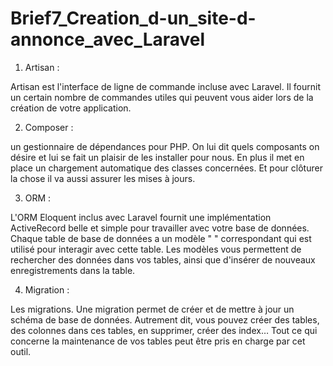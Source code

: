 # Brief7_Creation_d-un_site-d-annonce_avec_Laravel

1. Artisan :

Artisan est l'interface de ligne de commande incluse avec Laravel. 
Il fournit un certain nombre de commandes utiles qui peuvent vous aider lors de la création de votre application.


2. Composer :

un gestionnaire de dépendances pour PHP. 
On lui dit quels composants on désire et lui se fait un plaisir de les installer pour nous. 
En plus il met en place un chargement automatique des classes concernées. 
Et pour clôturer la chose il va aussi assurer les mises à jours.


3. ORM :

L'ORM Eloquent inclus avec Laravel fournit une implémentation ActiveRecord belle et simple pour travailler avec votre base de données. 
Chaque table de base de données a un modèle " " correspondant qui est utilisé pour interagir avec cette table. 
Les modèles vous permettent de rechercher des données dans vos tables, ainsi que d'insérer de nouveaux enregistrements dans la table.


4. Migration :

Les migrations. Une migration permet de créer et de mettre à jour un schéma de base de données. 
Autrement dit, vous pouvez créer des tables, des colonnes dans ces tables, en supprimer, 
créer des index… Tout ce qui concerne la maintenance de vos tables peut être pris en charge par cet outil.
